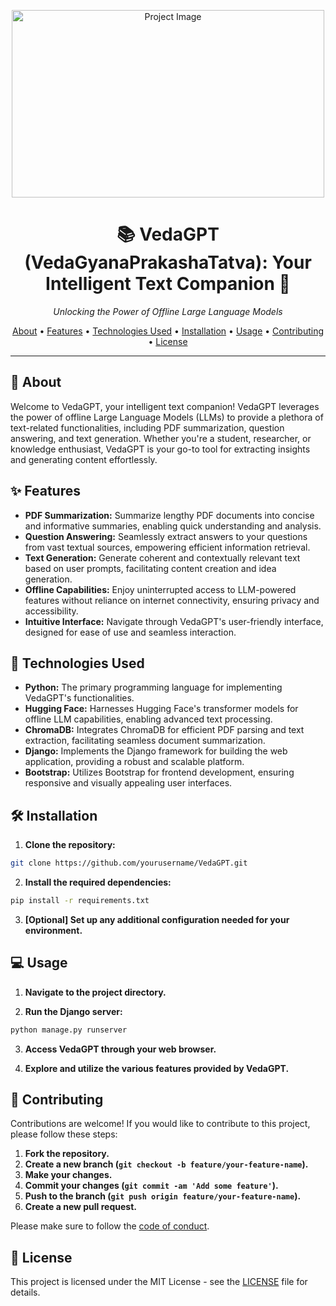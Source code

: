 <p align="center">
  <img src="https://fireflies.ai/blog/content/images/2022/12/What-is-GPT.jpg" alt="Project Image" width="500" height="300">
</p>

<h1 align="center">📚 VedaGPT (VedaGyanaPrakashaTatva): Your Intelligent Text Companion 🤖</h1>

<p align="center">
  <i>Unlocking the Power of Offline Large Language Models</i>
</p>

<p align="center">
  <a href="#about">About</a> •
  <a href="#features">Features</a> •
  <a href="#technologies-used">Technologies Used</a> •
  <a href="#installation">Installation</a> •
  <a href="#usage">Usage</a> •
  <a href="#contributing">Contributing</a> •
  <a href="#license">License</a>
</p>

---

## 📖 About

Welcome to VedaGPT, your intelligent text companion! VedaGPT leverages the power of offline Large Language Models (LLMs) to provide a plethora of text-related functionalities, including PDF summarization, question answering, and text generation. Whether you're a student, researcher, or knowledge enthusiast, VedaGPT is your go-to tool for extracting insights and generating content effortlessly.

## ✨ Features

- **PDF Summarization:** Summarize lengthy PDF documents into concise and informative summaries, enabling quick understanding and analysis.
- **Question Answering:** Seamlessly extract answers to your questions from vast textual sources, empowering efficient information retrieval.
- **Text Generation:** Generate coherent and contextually relevant text based on user prompts, facilitating content creation and idea generation.
- **Offline Capabilities:** Enjoy uninterrupted access to LLM-powered features without reliance on internet connectivity, ensuring privacy and accessibility.
- **Intuitive Interface:** Navigate through VedaGPT's user-friendly interface, designed for ease of use and seamless interaction.

## 🚀 Technologies Used

- **Python:** The primary programming language for implementing VedaGPT's functionalities.
- **Hugging Face:** Harnesses Hugging Face's transformer models for offline LLM capabilities, enabling advanced text processing.
- **ChromaDB:** Integrates ChromaDB for efficient PDF parsing and text extraction, facilitating seamless document summarization.
- **Django:** Implements the Django framework for building the web application, providing a robust and scalable platform.
- **Bootstrap:** Utilizes Bootstrap for frontend development, ensuring responsive and visually appealing user interfaces.

## 🛠️ Installation

1. **Clone the repository:**

```bash
git clone https://github.com/yourusername/VedaGPT.git
```

2. **Install the required dependencies:**

```bash
pip install -r requirements.txt
```

3. **[Optional] Set up any additional configuration needed for your environment.**

## 💻 Usage

1. **Navigate to the project directory.**

2. **Run the Django server:**

```bash
python manage.py runserver
```

3. **Access VedaGPT through your web browser.**

4. **Explore and utilize the various features provided by VedaGPT.**

## 🤝 Contributing

Contributions are welcome! If you would like to contribute to this project, please follow these steps:

1. **Fork the repository.**
2. **Create a new branch (`git checkout -b feature/your-feature-name`).**
3. **Make your changes.**
4. **Commit your changes (`git commit -am 'Add some feature'`).**
5. **Push to the branch (`git push origin feature/your-feature-name`).**
6. **Create a new pull request.**

Please make sure to follow the [code of conduct](CODE_OF_CONDUCT.md).

## 📝 License

This project is licensed under the MIT License - see the [LICENSE](LICENSE) file for details.
